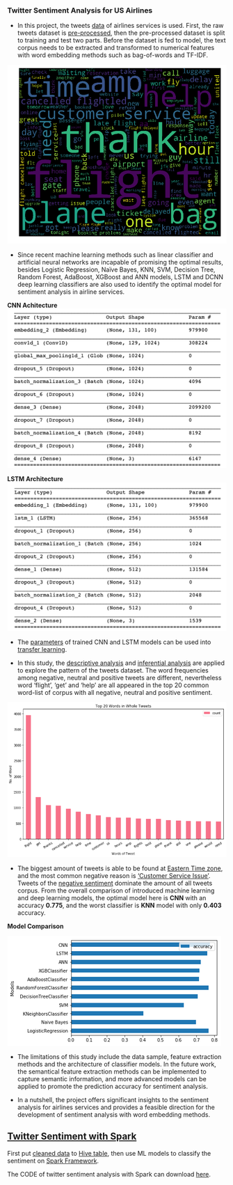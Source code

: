 ### Twitter Sentiment Analysis for US Airlines


* In this project, the tweets [data](https://github.com/jetrobert/Twitter_Sentiment_Analysis-US_Airlines/tree/master/data) of airlines services is used. First, the raw tweets dataset is [pre-processed](https://github.com/jetrobert/Twitter_Sentiment_Analysis-US_Airlines/blob/master/airlines_sentiment_analysis_exploring.ipynb), then the pre-processed dataset is split to training and test two parts. Before the dataset is fed to model, the text corpus needs to be extracted and transformed to numerical features with word embedding methods such as bag-of-words and TF-IDF. 


![word cloud](https://raw.githubusercontent.com/jetrobert/Twitter_Sentiment_Analysis-US_Airlines/master/figure/4.1-text-wordcloud.png)

* Since recent machine learning methods such as linear classifier and artificial neural networks are incapable of promising the optimal results, besides Logistic Regression, Naïve Bayes, KNN, SVM, Decision Tree, Random Forest, AdaBoost, XGBoost and ANN models, LSTM and DCNN deep learning classifiers are also used to identify the optimal model for sentiment analysis in airline services. 

<b>CNN Achitecture</b>
![](https://raw.githubusercontent.com/jetrobert/Twitter_Sentiment_Analysis-US_Airlines/master/figure/3.6-cnn%20architecture.png)

<b>LSTM Architecture</b>
![](https://raw.githubusercontent.com/jetrobert/Twitter_Sentiment_Analysis-US_Airlines/master/figure/3.7-lstm%20architecture.png)

* The [parameters](https://github.com/jetrobert/Twitter_Sentiment_Analysis-US_Airlines/tree/master/model) of trained CNN and LSTM models can be used into [transfer learning](https://en.wikipedia.org/wiki/Transfer_learning).

* In this study, the [descriptive analysis](https://github.com/jetrobert/Twitter_Sentiment_Analysis-US_Airlines/blob/master/airlines_sentiment_analysis_exploring.ipynb)  and [inferential analysis](https://github.com/jetrobert/Twitter_Sentiment_Analysis-US_Airlines/blob/master/airlines_sentiment_analysis_exploring.ipynb) are applied to explore the pattern of the tweets dataset. The word frequencies among negative, neutral and positive tweets are different, nevertheless word ‘flight’, ‘get’ and ‘help’ are all appeared in the top 20 common word-list of corpus with all negative, neutral and positive sentiment. 

![Top 20 common words](https://raw.githubusercontent.com/jetrobert/Twitter_Sentiment_Analysis-US_Airlines/master/figure/4.2-top20-whole.png)

* The biggest amount of tweets is able to be found at [Eastern Time zone](https://raw.githubusercontent.com/jetrobert/Twitter_Sentiment_Analysis-US_Airlines/master/figure/4.12-user%20timezone%20count.png), and the most common negative reason is [‘Customer Service Issue’](https://raw.githubusercontent.com/jetrobert/Twitter_Sentiment_Analysis-US_Airlines/master/figure/4.16-negative%20reason%20cross%20airline.png). Tweets of the [negative sentiment](https://raw.githubusercontent.com/jetrobert/Twitter_Sentiment_Analysis-US_Airlines/master/figure/4.17-sentiment%20across%20airline.png) dominate the amount of all tweets corpus. From the overall comparison of introduced machine learning and deep learning models, the optimal model here is <b>CNN</b> with an accuracy <b>0.775</b>, and the worst classifier is <b>KNN</b> model with only <b>0.403</b> accuracy. 

<b>Model Comparison</b>

![](https://github.com/jetrobert/Twitter_Sentiment_Analysis-US_Airlines/blob/master/figure/5.4-model%20comparison.png)

* The limitations of this study include the data sample, feature extraction methods and the architecture of classifier models. In the future work, the semantical feature extraction methods can be implemented to capture semantic information, and more advanced models can be applied to promote the prediction accuracy for sentiment analysis. 


* In a nutshell, the project offers significant insights to the sentiment analysis for airlines services and provides a feasible direction for the development of sentiment analysis with word embedding methods.

[<h2>Twitter Sentiment with Spark</h2>](https://github.com/jetrobert/Twitter_Sentiment_Analysis-US_Airlines/tree/master/Twitter-Spark)

First put [cleaned data](https://github.com/jetrobert/Twitter_Sentiment_Analysis-US_Airlines/tree/master/Twitter-Spark/code/dataset) to [Hive table](https://github.com/jetrobert/Twitter_Sentiment_Analysis-US_Airlines/blob/master/Twitter-Spark/code/pyspark-sentiment-analysis-with-hive.ipynb), then use ML models to classify the sentiment on [Spark Framework](https://github.com/jetrobert/Twitter_Sentiment_Analysis-US_Airlines/blob/master/Twitter-Spark/code/pyspark-sentiment-analysis-with-hive.ipynb).

The CODE of twitter sentiment analysis with Spark can download [here](https://github.com/jetrobert/Twitter_Sentiment_Analysis-US_Airlines/tree/master/Twitter-Spark/code).

